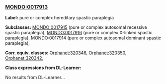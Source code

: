 
### [MONDO:0017913](http://purl.obolibrary.org/obo/MONDO_0017913)
**Label:** pure or complex hereditary spastic paraplegia

**Subclasses:** [MONDO:0017915](http://purl.obolibrary.org/obo/MONDO_0017915) (pure or complex autosomal recessive spastic paraplegia), [MONDO:0017916](http://purl.obolibrary.org/obo/MONDO_0017916) (pure or complex X-linked spastic paraplegia), [MONDO:0017914](http://purl.obolibrary.org/obo/MONDO_0017914) (pure or complex autosomal dominant spastic paraplegia), 

**Corr. equiv. classes:** [Orphanet:320346](http://www.orpha.net/ORDO/Orphanet_320346), [Orphanet:320350](http://www.orpha.net/ORDO/Orphanet_320350), [Orphanet:320342](http://www.orpha.net/ORDO/Orphanet_320342), 

**Class expressions from DL-Learner:**

No results from DL-Learner...



